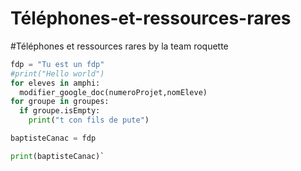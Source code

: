 # Téléphones-et-ressources-rares
#Téléphones et ressources rares by la team roquette

```Python
fdp = "Tu est un fdp"
#print("Hello world")
for eleves in amphi:
  modifier_google_doc(numeroProjet,nomEleve)
for groupe in groupes:
  if groupe.isEmpty:
    print("t con fils de pute")

baptisteCanac = fdp

print(baptisteCanac)`


    
  
  
